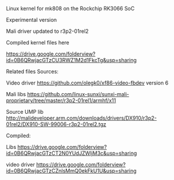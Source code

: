 Linux kernel for mk808 on the Rockchip RK3066 SoC

Experimental version

Mali driver updated to r3p2-01rel2


Compiled kernel files here

https://drive.google.com/folderview?id=0B6QRwjacGTzCU3RWZ1M2d1FkcTg&usp=sharing


Related files
Sources:

Video driver https://github.com/olegk0/xf86-video-fbdev version 6

Mali libs https://github.com/linux-sunxi/sunxi-mali-proprietary/tree/master/r3p2-01rel1/armhf/x11

Source UMP lib http://malideveloper.arm.com/downloads/drivers/DX910/r3p2-01rel2/DX910-SW-99006-r3p2-01rel2.tgz


Compiled:

Libs https://drive.google.com/folderview?id=0B6QRwjacGTzCT2N0YUdJZWljM3c&usp=sharing

video driver https://drive.google.com/folderview?id=0B6QRwjacGTzCZnlsMmQ0ekFkU1U&usp=sharing
